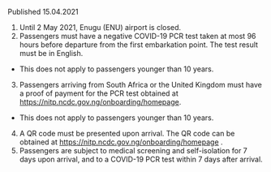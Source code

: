 Published 15.04.2021
1. Until 2 May 2021, Enugu (ENU) airport is closed.
2. Passengers must have a negative COVID-19 PCR test taken at most 96 hours before departure from the first embarkation point. The test result must be in English.
- This does not apply to passengers younger than 10 years.
3. Passengers arriving from South Africa or the United Kingdom must have a proof of payment for the PCR test obtained at <a href="https://nitp.ncdc.gov.ng/onboarding/homepage">https://nitp.ncdc.gov.ng/onboarding/homepage</a>.
- This does not apply to passengers younger than 10 years.
4. A QR code must be presented upon arrival. The QR code can be obtained at <a href="https://nitp.ncdc.gov.ng/onboarding/homepage">https://nitp.ncdc.gov.ng/onboarding/homepage</a> .
5. Passengers are subject to medical screening and self-isolation for 7 days upon arrival, and to a COVID-19 PCR test within 7 days after arrival.

